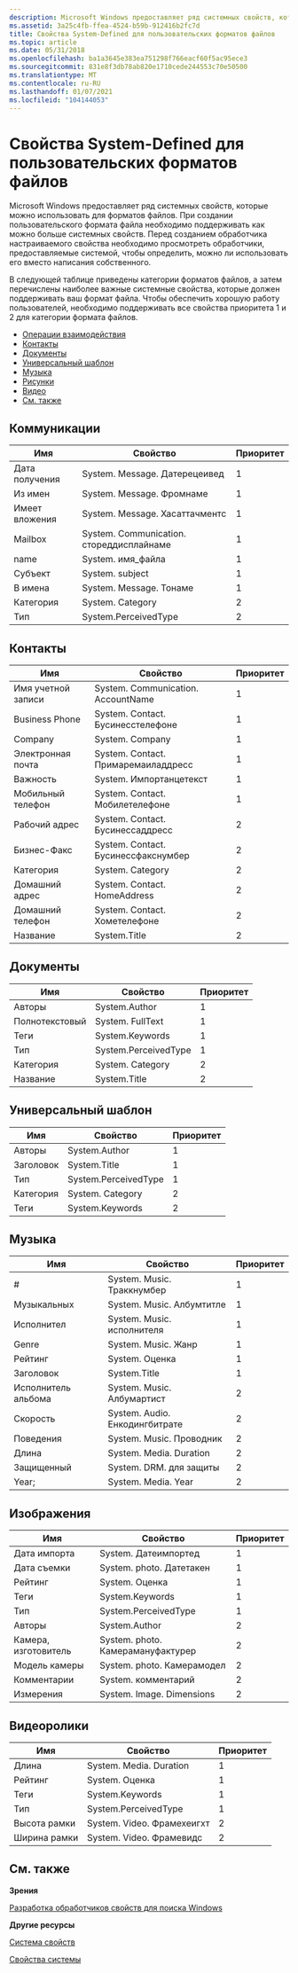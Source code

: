 ```yaml
---
description: Microsoft Windows предоставляет ряд системных свойств, которые можно использовать для форматов файлов.
ms.assetid: 3a25c4fb-ffea-4524-b59b-912416b2fc7d
title: Свойства System-Defined для пользовательских форматов файлов
ms.topic: article
ms.date: 05/31/2018
ms.openlocfilehash: ba1a3645e383ea751298f766eacf60f5ac95ece3
ms.sourcegitcommit: 831e8f3db78ab820e1710cede244553c70e50500
ms.translationtype: MT
ms.contentlocale: ru-RU
ms.lasthandoff: 01/07/2021
ms.locfileid: "104144053"
---
```

# <a name="system-defined-properties-for-custom-file-formats"></a>Свойства System-Defined для пользовательских форматов файлов

Microsoft Windows предоставляет ряд системных свойств, которые можно использовать для форматов файлов. При создании пользовательского формата файла необходимо поддерживать как можно больше системных свойств. Перед созданием обработчика настраиваемого свойства необходимо просмотреть обработчики, предоставляемые системой, чтобы определить, можно ли использовать его вместо написания собственного.

В следующей таблице приведены категории форматов файлов, а затем перечислены наиболее важные системные свойства, которые должен поддерживать ваш формат файла. Чтобы обеспечить хорошую работу пользователей, необходимо поддерживать все свойства приоритета 1 и 2 для категории формата файлов.

-   [Операции взаимодействия](#communications)
-   [Контакты](#contacts)
-   [Документы](#documents)
-   [Универсальный шаблон](#generic)
-   [Музыка](#music)
-   [Рисунки](#pictures)
-   [Видео](#videos)
-   [См. также](#related-topics)

## <a name="communications"></a>Коммуникации



| Имя            | Свойство                               | Приоритет |
|-----------------|----------------------------------------|----------|
| Дата получения   | System. Message. Датерецеивед            | 1        |
| Из имен      | System. Message. Фромнаме                | 1        |
| Имеет вложения | System. Message. Хасаттачментс          | 1        |
| Mailbox         | System. Communication. стореддисплайнаме | 1        |
| name            | System. имя_файла                        | 1        |
| Субъект         | System. subject                         | 1        |
| В имена        | System. Message. Тонаме                  | 1        |
| Категория        | System. Category                        | 2        |
| Тип            | System.PerceivedType                   | 2        |



 

## <a name="contacts"></a>Контакты



| Имя             | Свойство                           | Приоритет |
|------------------|------------------------------------|----------|
| Имя учетной записи     | System. Communication. AccountName   | 1        |
| Business Phone   | System. Contact. Бусинесстелефоне   | 1        |
| Company          | System. Company                     | 1        |
| Электронная почта    | System. Contact. Примаремаиладдресс | 1        |
| Важность       | System. Импортанцетекст              | 1        |
| Мобильный телефон     | System. Contact. Мобилетелефоне     | 1        |
| Рабочий адрес | System. Contact. Бусинессаддресс     | 2        |
| Бизнес-Факс     | System. Contact. Бусинессфакснумбер   | 2        |
| Категория         | System. Category                    | 2        |
| Домашний адрес     | System. Contact. HomeAddress         | 2        |
| Домашний телефон       | System. Contact. Хометелефоне       | 2        |
| Название            | System.Title                       | 2        |



 

## <a name="documents"></a>Документы



| Имя      | Свойство             | Приоритет |
|-----------|----------------------|----------|
| Авторы   | System.Author        | 1        |
| Полнотекстовый | System. FullText      | 1        |
| Теги      | System.Keywords      | 1        |
| Тип      | System.PerceivedType | 1        |
| Категория  | System. Category      | 2        |
| Название     | System.Title         | 2        |



 

## <a name="generic"></a>Универсальный шаблон



| Имя     | Свойство             | Приоритет |
|----------|----------------------|----------|
| Авторы  | System.Author        | 1        |
| Заголовок    | System.Title         | 1        |
| Тип     | System.PerceivedType | 1        |
| Категория | System. Category      | 2        |
| Теги     | System.Keywords      | 2        |



 

## <a name="music"></a>Музыка



| Имя         | Свойство                     | Приоритет |
|--------------|------------------------------|----------|
| \#           | System. Music. Траккнумбер     | 1        |
| Музыкальных        | System. Music. Албумтитле      | 1        |
| Исполнител      | System. Music. исполнителя          | 1        |
| Genre        | System. Music. Жанр           | 1        |
| Рейтинг       | System. Оценка                | 1        |
| Заголовок        | System.Title                 | 1        |
| Исполнитель альбома | System. Music. Албумартист     | 2        |
| Скорость     | System. Audio. Енкодингбитрате | 2        |
| Поведения   | System. Music. Проводник       | 2        |
| Длина       | System. Media. Duration        | 2        |
| Защищенный    | System. DRM. для защиты       | 2        |
| Year;         | System. Media. Year            | 2        |



 

## <a name="pictures"></a>Изображения



| Имя          | Свойство                        | Приоритет |
|---------------|---------------------------------|----------|
| Дата импорта | System. Датеимпортед             | 1        |
| Дата съемки    | System. photo. Датетакен          | 1        |
| Рейтинг        | System. Оценка                   | 1        |
| Теги          | System.Keywords                 | 1        |
| Тип          | System.PerceivedType            | 1        |
| Авторы       | System.Author                   | 2        |
| Камера, изготовитель  | System. photo. Камерамануфактурер | 2        |
| Модель камеры  | System. photo. Камерамодел        | 2        |
| Комментарии      | System. комментарий                  | 2        |
| Измерения    | System. Image. Dimensions         | 2        |



 

## <a name="videos"></a>Видеоролики



| Имя         | Свойство                 | Приоритет |
|--------------|--------------------------|----------|
| Длина       | System. Media. Duration    | 1        |
| Рейтинг       | System. Оценка            | 1        |
| Теги         | System.Keywords          | 1        |
| Тип         | System.PerceivedType     | 1        |
| Высота рамки | System. Video. Фрамехеигхт | 2        |
| Ширина рамки  | System. Video. Фрамевидс  | 2        |



 

## <a name="related-topics"></a>См. также

<dl> <dt>

**Зрения**
</dt> <dt>

[Разработка обработчиков свойств для поиска Windows](-search-3x-wds-extidx-propertyhandlers.md)
</dt> <dt>

**Другие ресурсы**
</dt> <dt>

[Система свойств](../properties/building-property-handlers.md)
</dt> <dt>

[Свойства системы](https://msdn.microsoft.com/library/bb763010(VS.85).aspx)
</dt> </dl>

 

 
